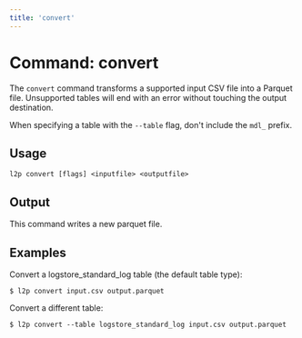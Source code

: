```yaml
---
title: 'convert'
---
```

# Command: convert

The `convert` command transforms a supported input CSV file into a Parquet file.
Unsupported tables will end with an error without touching the output destination.

When specifying a table with the `--table` flag, don't include the `mdl_` prefix.

## Usage

```
l2p convert [flags] <inputfile> <outputfile>
```

## Output

This command writes a new parquet file.

## Examples

Convert a logstore_standard_log table (the default table type):
```
$ l2p convert input.csv output.parquet
```

Convert a different table:
```
$ l2p convert --table logstore_standard_log input.csv output.parquet
```